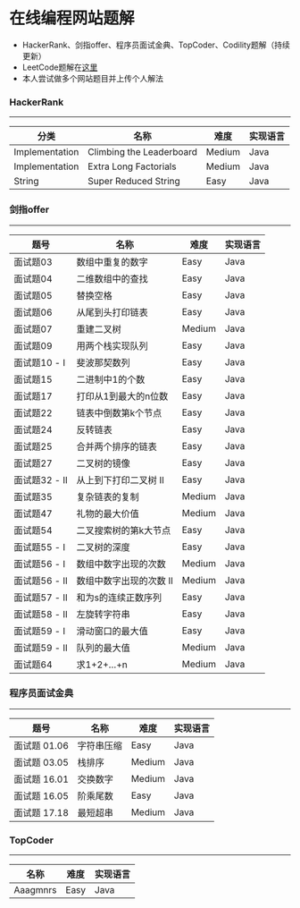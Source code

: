 # 在线编程网站题解
* HackerRank、剑指offer、程序员面试金典、TopCoder、Codility题解（持续更新）
* LeetCode题解在[这里](https://github.com/lhf2018/LeetcodeSolution)
* 本人尝试做多个网站题目并上传个人解法

### HackerRank
----
分类 | 名称 |  难度  | 实现语言 |
-|-|-|-|
Implementation | Climbing the Leaderboard | Medium | Java |
Implementation | Extra Long Factorials | Medium | Java |
String | Super Reduced String | Easy | Java |

### 剑指offer
----
题号 | 名称 |  难度  | 实现语言 |
-|-|-|-|
面试题03 | 数组中重复的数字 | Easy | Java |
面试题04 | 二维数组中的查找 | Easy | Java |
面试题05 | 替换空格 | Easy | Java |
面试题06 | 从尾到头打印链表 | Easy | Java |
面试题07 | 重建二叉树 | Medium | Java |
面试题09 | 用两个栈实现队列 | Easy | Java |
面试题10 - I | 斐波那契数列 | Easy | Java |
面试题15 | 二进制中1的个数 | Easy | Java |
面试题17 | 打印从1到最大的n位数 | Easy | Java |
面试题22 | 链表中倒数第k个节点 | Easy | Java |
面试题24 | 反转链表 | Easy | Java |
面试题25 | 合并两个排序的链表 | Easy | Java |
面试题27 | 二叉树的镜像 | Easy | Java |
面试题32 - II | 从上到下打印二叉树 II | Easy | Java |
面试题35 | 复杂链表的复制 | Medium | Java |
面试题47 | 礼物的最大价值 | Medium | Java |
面试题54 | 二叉搜索树的第k大节点 | Easy | Java |
面试题55 - I | 二叉树的深度 | Easy | Java |
面试题56 - I | 数组中数字出现的次数 | Medium | Java |
面试题56 - II | 数组中数字出现的次数 II | Medium | Java |
面试题57 - II | 和为s的连续正数序列 | Easy | Java |
面试题58 - II | 左旋转字符串 | Easy | Java |
面试题59 - I | 滑动窗口的最大值 | Easy | Java |
面试题59 - II | 队列的最大值 | Medium | Java |
面试题64 | 求1+2+…+n | Medium | Java |

### 程序员面试金典
----
题号 | 名称 |  难度  | 实现语言 |
-|-|-|-|
面试题 01.06 | 字符串压缩 | Easy | Java |
面试题 03.05 | 栈排序 | Medium | Java |
面试题 16.01 | 交换数字 | Medium | Java |
面试题 16.05 | 阶乘尾数 | Easy | Java |
面试题 17.18 | 最短超串 | Medium | Java |

### TopCoder
----
名称 |  难度  | 实现语言 |
-|-|-|
Aaagmnrs | Easy | Java |
